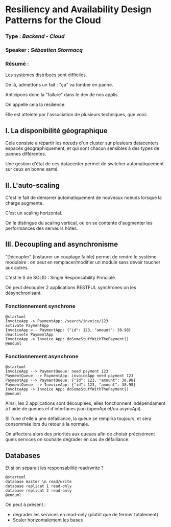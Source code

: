 # Resiliency and Availability Design Patterns for the Cloud

### **Type** : *Backend - Cloud*

### **Speaker** : *Sébastien Stormacq*

### **Résumé** :

Les systèmes distribués sont difficiles.

De là, admettons un fait : "ça" va tomber en panne.

Anticipons donc la "failure" dans le dev de nos applis.

On appelle cela la résilience.

Elle est atteinte par l'association de plusieurs techniques, que voici.

## I. La disponibilité géographique

Cela consiste à répartir les nœuds d'un cluster sur plusieurs datacenters espacés géographiquement, et qui sont chacun sensibles à des types de pannes différentes.

Une gestion d'état de ces datacenter permet de switcher automatiquement sur ceux en bonne santé.

## II. L'auto-scaling

C'est le fait de démarrer automatiquement de nouveaux noeuds lorsque la charge augmente.

C’est un scaling horizontal.

On le distingue du scaling vertical, où on se contente d'augmenter les performances des serveurs hôtes.

## III. Decoupling and asynchronisme

"Découpler" (instaurer un couplage faible) permet de rendre le système modulaire : on peut en remplacer/modifier un module sans devoir toucher aux autres.

C'est le S de SOLID : Single Responsability Principle.

On peut découpler 2 applications RESTFUL synchrones on les désynchronisant.

### Fonctionnement synchrone

```puml
@startuml
InvoiceApp -> PaymentApp: /search/invoice/123
activate PaymentApp
InvoiceApp <-- PaymentApp: {"id": 123, "amount": 38.98}
deactivete PaymentApp
InvoiceApp -> Invoice App: doSomeStuffWithThePayment()
@enduml
```

### Fonctionnement asynchrone

```puml
@startuml
InvoiceApp --> PaymentQueue: need payment 123
PaymentQueue --> PaymentApp: invoiceApp need payment 123
PaymentApp --> PaymentQueue: {"id": 123, "amount": 38.98}
PaymentQueue --> InvoiceApp: {"id": 123, "amount": 38.98}
InvoiceApp -> Invoice App: doSomeStuffWithThePayment()
@enduml
```

Ainsi, les 2 applications sont découplées, elles fonctionnent indépendament à l'aide de queues et d'interfaces json (openApi et/ou asyncApi).

Si l'une d'elle à une défaillance, la queue se remplira toujours, et sera consommée lors du retour à la normale.

On affectera alors des priorités aux queues afin de choisir précisément quels services on souhaite dégrader en cas de défaillance.

## Databases

Et si on séparait les responsabilité read/write ?

```puml
@startuml
database master \n read/write
database replicat 1 read-only
database replicat 2 read-only
@enduml
```

On peut à présent :
* dégrader les services en read-only (plutôt que de fermer totalement)
* Scaler horizontalement les bases

